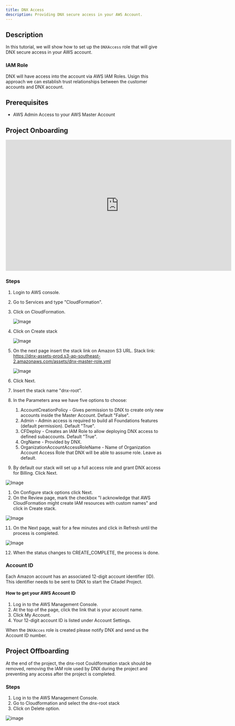 ```yaml
---
title: DNX Access
description: Providing DNX secure access in your AWS Account.
---
```


## Description
In this tutorial, we will show how to set up the `DNXAccess` role that will give DNX secure access in your AWS account.
### IAM Role
DNX will have access into the account via AWS IAM Roles. Usign this approach we can establish trust relationships between the customer accounts and DNX account.

## Prerequisites
   - AWS Admin Access to your AWS Master Account

## Project Onboarding

<iframe width="720" height="418" src="https://www.youtube.com/embed/kPxM4PAiSAc" frameborder="0" allowfullscreen></iframe>

### Steps

1. Login to AWS console.
2. Go to Services and type "CloudFormation".
3. Click on CloudFormation.

   ![Image](/assets/images/preprojecttasksimage1.png)

4. Click on Create stack

   ![Image](/assets/images/preprojecttasksimage2.png)

5. On the next page insert the stack link on Amazon S3 URL. Stack link:
https://dnx-assets-prod.s3-ap-southeast-2.amazonaws.com/assets/dnx-master-role.yml

   ![Image](/assets/images/preprojecttasksimage3.png)


6. Click Next.
7. Insert the stack name "dnx-root".
8. In the Parameters area we have five options to choose:
   1.  AccountCreationPolicy - Gives permission to DNX to create only new accounts inside the Master Account. Default "False".
   2.  Admin - Admin access is required to build all Foundations features (default permission). Default "True".
   3.  CFDeploy - Creates an IAM Role to allow deploying DNX access to defined subaccounts. Default "True".
   4.  OrgName - Provided by DNX.
   5.  OrganizationAccountAccessRoleName - Name of Organization Account Access Role that DNX will be able to assume role. Leave as default.
9.  By default our stack will set up a full access role and grant DNX access for Billing. Click Next.

   ![Image](/assets/images/preprojecttasksimage4.png)

1. On Configure stack options click Next.
2.  On the Review page, mark the checkbox "I acknowledge that AWS CloudFormation might create IAM resources with custom names" and click in Create stack.

   ![Image](/assets/images/preprojecttasksimage5.png)


11. On the Next page, wait for a few minutes and click in Refresh until the process is completed.

   ![Image](/assets/images/preprojecttasksimage6.png)


12. When the status changes to CREATE_COMPLETE, the process is done.


### Account ID
Each Amazon account has an associated 12-digit account identifier (ID). This identifier needs to be sent to DNX to start the Citadel Project.

#### How to get your AWS Account ID
1. Log in to the AWS Management Console.
2. At the top of the page, click the link that is your account name.
3. Click My Account.
4. Your 12-digit account ID is listed under Account Settings.

When the `DNXAcces` role is created please notify DNX and send us the Account ID number.

## Project Offboarding

At the end of the project, the dnx-root Couldformation stack should be removed, removing the IAM role used by DNX during the project and preventing any access after the project is completed.

### Steps

1. Log in to the AWS Management Console.
2. Go to Cloudformation and select the dnx-root stack
3. Click on Delete option.

![image](https://user-images.githubusercontent.com/50013554/126895166-c9be88a5-3951-4751-ae27-5ca5f5ebd33a.png)
